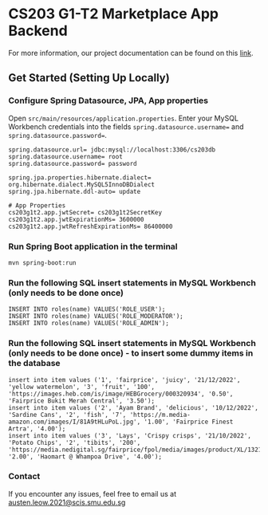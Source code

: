 # CS203 G1-T2 Marketplace App Backend
For more information, our project documentation can be found on this <a href="https://docs.google.com/document/d/1CESnTTPve_ZE6EioaL1GUpCG75fNIAIBd19TlhVWrRQ/edit#">link</a>.


## Get Started (Setting Up Locally)

### Configure Spring Datasource, JPA, App properties
Open `src/main/resources/application.properties`.
Enter your MySQL Workbench credentials into the fields `spring.datasource.username=` and `spring.datasource.password=`.

```properties
spring.datasource.url= jdbc:mysql://localhost:3306/cs203db
spring.datasource.username= root
spring.datasource.password= password

spring.jpa.properties.hibernate.dialect= org.hibernate.dialect.MySQL5InnoDBDialect
spring.jpa.hibernate.ddl-auto= update

# App Properties
cs203g1t2.app.jwtSecret= cs203g1t2SecretKey
cs203g1t2.app.jwtExpirationMs= 3600000
cs203g1t2.app.jwtRefreshExpirationMs= 86400000
```

### Run Spring Boot application in the terminal
```
mvn spring-boot:run
```

### Run the following SQL insert statements in MySQL Workbench (only needs to be done once)
```
INSERT INTO roles(name) VALUES('ROLE_USER');
INSERT INTO roles(name) VALUES('ROLE_MODERATOR');
INSERT INTO roles(name) VALUES('ROLE_ADMIN');
```

### Run the following SQL insert statements in MySQL Workbench (only needs to be done once) - to insert some dummy items in the database
```
insert into item values ('1', 'fairprice', 'juicy', '21/12/2022', 'yellow watermelon', '3', 'fruit', '100', 'https://images.heb.com/is/image/HEBGrocery/000320934', '0.50', 'Fairprice Bukit Merah Central', '3.50');
insert into item values ('2', 'Ayam Brand', 'delicious', '10/12/2022', 'Sardine Cans', '2', 'fish', '7', 'https://m.media-amazon.com/images/I/81A9tHLuPoL.jpg', '1.00', 'Fairprice Finest Artra', '4.00');
insert into item values ('3', 'Lays', 'Crispy crisps', '21/10/2022', 'Potato Chips', '2', 'tibits', '200', 'https://media.nedigital.sg/fairprice/fpol/media/images/product/XL/13218718_XL1_20220628.jpg', '2.00', 'Haomart @ Whampoa Drive', '4.00');
```

### Contact
If you encounter any issues, feel free to email us at austen.leow.2021@scis.smu.edu.sg

